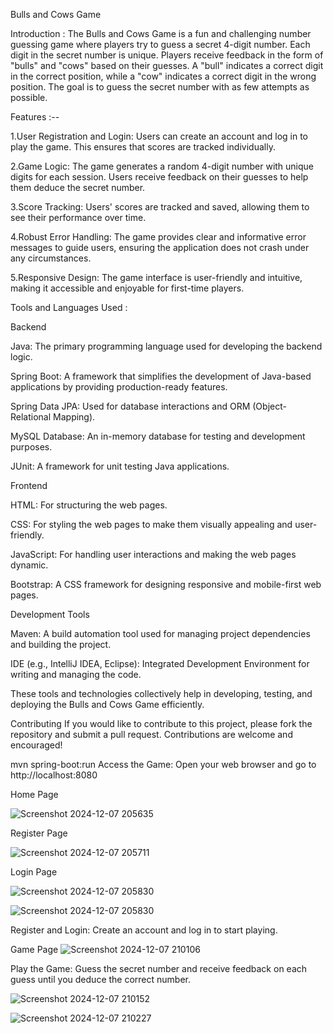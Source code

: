 Bulls and Cows Game

Introduction :
   The Bulls and Cows Game is a fun and challenging number guessing game where players try to guess a secret 4-digit number. Each digit in the secret number is unique. Players receive feedback in the form of "bulls" and "cows" based on their guesses. A "bull" indicates a correct digit in the correct position, while a "cow" indicates a correct digit in the wrong position. The goal is to guess the secret number with as few attempts as possible.

Features :--

1.User Registration and Login: Users can create an account and log in to play the game. This ensures that scores are tracked individually.

2.Game Logic: The game generates a random 4-digit number with unique digits for each session. Users receive feedback on their guesses to help them deduce the secret number.

3.Score Tracking: Users' scores are tracked and saved, allowing them to see their performance over time.

4.Robust Error Handling: The game provides clear and informative error messages to guide users, ensuring the application does not crash under any circumstances.

5.Responsive Design: The game interface is user-friendly and intuitive, making it accessible and enjoyable for first-time players.

Tools and Languages Used :

Backend

Java: The primary programming language used for developing the backend logic.

Spring Boot: A framework that simplifies the development of Java-based applications by providing production-ready features.

Spring Data JPA: Used for database interactions and ORM (Object-Relational Mapping).

MySQL Database: An in-memory database for testing and development purposes.

JUnit: A framework for unit testing Java applications.

Frontend

HTML: For structuring the web pages.

CSS: For styling the web pages to make them visually appealing and user-friendly.

JavaScript: For handling user interactions and making the web pages dynamic.

Bootstrap: A CSS framework for designing responsive and mobile-first web pages.

Development Tools

Maven: A build automation tool used for managing project dependencies and building the project.

IDE (e.g., IntelliJ IDEA, Eclipse): Integrated Development Environment for writing and managing the code.

These tools and technologies collectively help in developing, testing, and deploying the Bulls and Cows Game efficiently.

Contributing
If you would like to contribute to this project, please fork the repository and submit a pull request. Contributions are welcome and encouraged!


mvn spring-boot:run
Access the Game: Open your web browser and go to http://localhost:8080

Home Page

![Screenshot 2024-12-07 205635](https://github.com/user-attachments/assets/c8f6eb5e-31a4-4327-8576-7d337c762b3b)

Register Page

![Screenshot 2024-12-07 205711](https://github.com/user-attachments/assets/c55b0f7b-50e3-46cf-87d0-ebd81602fec5)

Login Page

![Screenshot 2024-12-07 205830](https://github.com/user-attachments/assets/fbe638ea-0a5b-4297-be15-b60a56adfe7a)

![Screenshot 2024-12-07 205830](https://github.com/user-attachments/assets/a1bd63f8-06d9-4c44-9743-5b55ad2d63f9)


Register and Login: Create an account and log in to start playing.

Game Page
![Screenshot 2024-12-07 210106](https://github.com/user-attachments/assets/f9f8f76f-e369-4fd6-807b-0fe834833fe4)

Play the Game: Guess the secret number and receive feedback on each guess until you deduce the correct number.

![Screenshot 2024-12-07 210152](https://github.com/user-attachments/assets/7c3f5a2f-8203-4833-9591-896d6d77269f)

![Screenshot 2024-12-07 210227](https://github.com/user-attachments/assets/01b54581-bd72-460a-8754-10c122ec07e8)

